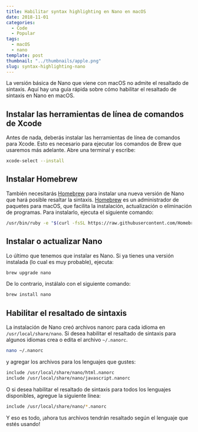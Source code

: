 ```yaml
---
title: Habilitar syntax highlighting en Nano en macOS
date: 2018-11-01
categories:
  - Code
  - Popular
tags:
  - macOS
  - nano
template: post
thumbnail: "../thumbnails/apple.png"
slug: syntax-highlighting-nano
---
```


La versión básica de Nano que viene con macOS no admite el resaltado de sintaxis. Aquí hay una guía rápida sobre cómo habilitar el resaltado de sintaxis en Nano en macOS.

## Instalar las herramientas de línea de comandos de Xcode

Antes de nada, deberás instalar las herramientas de línea de comandos para Xcode. Esto es necesario para ejecutar los comandos de Brew que usaremos más adelante. Abre una terminal y escribe:

```bash
xcode-select --install
```

## Instalar Homebrew

También necesitarás [Homebrew](https://brew.sh/) para instalar una nueva versión de Nano que hará posible resaltar la sintaxis. [Homebrew](https://brew.sh/) es un administrador de paquetes para macOS, que facilita la instalación, actualización o eliminación de programas. Para instalarlo, ejecuta el siguiente comando:

```bash
/usr/bin/ruby -e "$(curl -fsSL https://raw.githubusercontent.com/Homebrew/install/master/install)"
```

## Instalar o actualizar Nano

Lo último que tenemos que instalar es Nano. Si ya tienes una versión instalada (lo cual es muy probable), ejecuta:

```bash
brew upgrade nano
```

De lo contrario, instálalo con el siguiente comando:

```bash
brew install nano
```

## Habilitar el resaltado de sintaxis

La instalación de Nano creó archivos nanorc para cada idioma en `/usr/local/share/nano`. Si desea habilitar el resaltado de sintaxis para algunos idiomas crea o edita el archivo `~/.nanorc`.

```bash
nano ~/.nanorc
```

y agregar los archivos para los lenguajes que gustes:

```bash
include /usr/local/share/nano/html.nanorc
include /usr/local/share/nano/javascript.nanorc
```

O si desea habilitar el resaltado de sintaxis para todos los lenguajes disponibles, agregue la siguiente línea:

```bash
include /usr/local/share/nano/*.nanorc
```

Y eso es todo, ¡ahora tus archivos tendrán resaltado según el lenguaje que estés usando!
